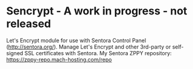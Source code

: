 # Sencrypt - A work in progress - not released
Let's Encrypt module for use with Sentora Control Panel (http://sentora.org/).
Manage Let's Encrypt and other 3rd-party or self-signed SSL certificates with Sentora.
My Sentora ZPPY repository: https://zppy-repo.mach-hosting.com/repo
